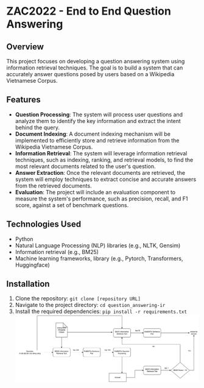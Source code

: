 # ZAC2022 - End to End Question Answering

## Overview
This project focuses on developing a question answering system using information retrieval techniques. The goal is to build a system that can accurately answer questions posed by users based on a Wikipedia Vietnamese Corpus.

## Features
- **Question Processing**: The system will process user questions and analyze them to identify the key information and extract the intent behind the query.
- **Document Indexing**: A document indexing mechanism will be implemented to efficiently store and retrieve information from the Wikipedia Vietnamese Corpus.
- **Information Retrieval**: The system will leverage information retrieval techniques, such as indexing, ranking, and retrieval models, to find the most relevant documents related to the user's question.
- **Answer Extraction**: Once the relevant documents are retrieved, the system will employ techniques to extract concise and accurate answers from the retrieved documents.
- **Evaluation**: The project will include an evaluation component to measure the system's performance, such as precision, recall, and F1 score, against a set of benchmark questions.

## Technologies Used
- Python
- Natural Language Processing (NLP) libraries (e.g., NLTK, Gensim)
- Information retrieval (e.g., BM25)
- Machine learning frameworks, library (e.g., Pytorch, Transformers, Huggingface)

## Installation
1. Clone the repository: `git clone [repository URL]`
2. Navigate to the project directory: `cd question_answering-ir`
3. Install the required dependencies: `pip install -r requirements.txt`
![Alt text](slide/Pipline.png)
